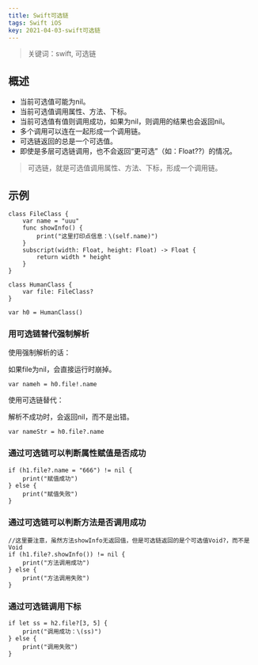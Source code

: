 ```yaml
---
title: Swift可选链
tags: Swift iOS
key: 2021-04-03-swift可选链
---
```

> 关键词：swift, 可选链

## 概述

* 当前可选值可能为nil。
* 当前可选值调用属性、方法、下标。
* 当前可选值有值则调用成功，如果为nil，则调用的结果也会返回nil。
* 多个调用可以连在一起形成一个调用链。
* 可选链返回的总是一个可选值。
* 即使是多层可选链调用，也不会返回“更可选”（如：Float??）的情况。

> 可选链，就是可选值调用属性、方法、下标，形成一个调用链。

## 示例

```
class FileClass {
    var name = "uuu"
    func showInfo() {
        print("这里打印点信息：\(self.name)")
    }
    subscript(width: Float, height: Float) -> Float {
        return width * height
    }
}

class HumanClass {
    var file: FileClass?
}

var h0 = HumanClass()
```

### 用可选链替代强制解析

使用强制解析的话：

如果file为nil，会直接运行时崩掉。

```
var nameh = h0.file!.name
```

使用可选链替代：

解析不成功时，会返回nil，而不是出错。

```
var nameStr = h0.file?.name
```

### 通过可选链可以判断属性赋值是否成功

```
if (h1.file?.name = "666") != nil {
    print("赋值成功")
} else {
    print("赋值失败")
}
```

### 通过可选链可以判断方法是否调用成功

```
//这里要注意，虽然方法showInfo无返回值，但是可选链返回的是个可选值Void?，而不是Void
if (h1.file?.showInfo()) != nil {
    print("方法调用成功")
} else {
    print("方法调用失败")
}
```

### 通过可选链调用下标

```
if let ss = h2.file?[3, 5] {
    print("调用成功：\(ss)")
} else {
    print("调用失败")
}
```





